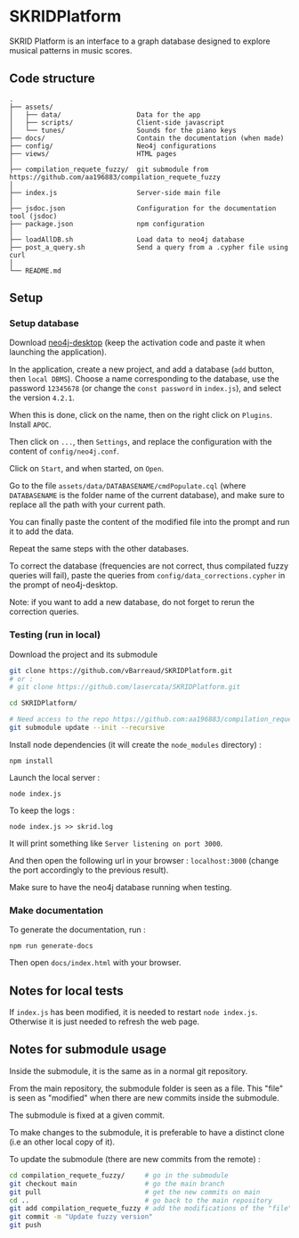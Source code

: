 # SKRIDPlatform

SKRID Platform is an interface to a graph database designed to explore musical patterns in music scores.


## Code structure
```
.
├── assets/
│   ├── data/                   Data for the app
│   ├── scripts/                Client-side javascript
│   └── tunes/                  Sounds for the piano keys
├── docs/                       Contain the documentation (when made)
├── config/                     Neo4j configurations
├── views/                      HTML pages
│
├── compilation_requete_fuzzy/  git submodule from https://github.com/aa196883/compilation_requete_fuzzy
│
├── index.js                    Server-side main file
│
├── jsdoc.json                  Configuration for the documentation tool (jsdoc)
├── package.json                npm configuration
│
├── loadAllDB.sh                Load data to neo4j database
├── post_a_query.sh             Send a query from a .cypher file using curl
│
└── README.md
```

## Setup
### Setup database
Download [neo4j-desktop](https://neo4j.com/download/) (keep the activation code and paste it when launching the application).

In the application, create a new project, and add a database (`add` button, then `local DBMS`).
Choose a name corresponding to the database, use the password `12345678` (or change the `const password` in `index.js`), and select the version `4.2.1`.

When this is done, click on the name, then on the right click on `Plugins`. Install `APOC`.

Then click on `...`, then `Settings`, and replace the configuration with the content of `config/neo4j.conf`.

Click on `Start`, and when started, on `Open`.

Go to the file `assets/data/DATABASENAME/cmdPopulate.cql` (where `DATABASENAME` is the folder name of the current database), and make sure to replace all the path with your current path.

You can finally paste the content of the modified file into the prompt and run it to add the data.

Repeat the same steps with the other databases.

To correct the database (frequencies are not correct, thus compilated fuzzy queries will fail), paste the queries from `config/data_corrections.cypher` in the prompt of neo4j-desktop.

Note: if you want to add a new database, do not forget to rerun the correction queries.


### Testing (run in local)
Download the project and its submodule
```bash
git clone https://github.com/vBarreaud/SKRIDPlatform.git
# or :
# git clone https://github.com/lasercata/SKRIDPlatform.git

cd SKRIDPlatform/

# Need access to the repo https://github.com:aa196883/compilation_requete_fuzzy
git submodule update --init --recursive
```

<!-- TODO: if no ssh key, ... -->

Install node dependencies (it will create the `node_modules` directory) :
```
npm install
```

Launch the local server :
```
node index.js
```

To keep the logs :
```
node index.js >> skrid.log
```

It will print something like `Server listening on port 3000`.

And then open the following url in your browser : `localhost:3000` (change the port accordingly to the previous result).

Make sure to have the neo4j database running when testing.


### Make documentation
To generate the documentation, run :
```
npm run generate-docs
```

Then open `docs/index.html` with your browser.

## Notes for local tests
If `index.js` has been modified, it is needed to restart `node index.js`. Otherwise it is just needed to refresh the web page.

## Notes for submodule usage
Inside the submodule, it is the same as in a normal git repository.

From the main repository, the submodule folder is seen as a file.
This "file" is seen as "modified" when there are new commits inside the submodule.

The submodule is fixed at a given commit.

To make changes to the submodule, it is preferable to have a distinct clone (i.e an other local copy of it).

To update the submodule (there are new commits from the remote) :
```bash
cd compilation_requete_fuzzy/     # go in the submodule
git checkout main                 # go the main branch
git pull                          # get the new commits on main
cd ..                             # go back to the main repository
git add compilation_requete_fuzzy # add the modifications of the "file" (the submodule)
git commit -m "Update fuzzy version"
git push
```
